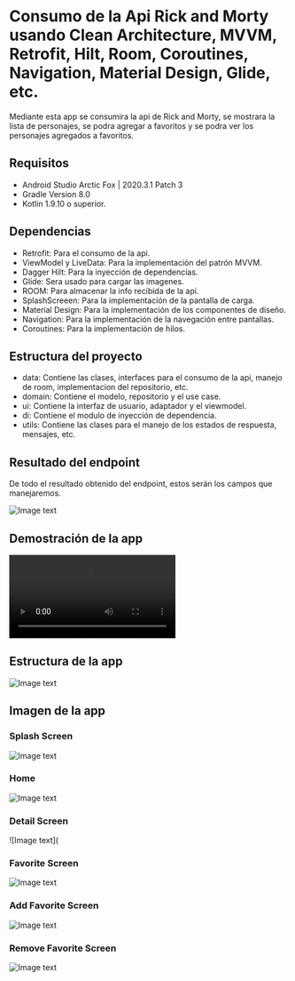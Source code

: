 # Consumo de la Api Rick and Morty usando Clean Architecture, MVVM, Retrofit, Hilt, Room, Coroutines, Navigation, Material Design, Glide, etc.
Mediante esta app se consumira la api de Rick and Morty, se mostrara la lista de personajes, se podra agregar a favoritos y se podra ver los personajes agregados a favoritos.
## Requisitos

- Android Studio Arctic Fox | 2020.3.1 Patch 3
- Gradle Version 8.0
- Kotlin 1.9.10 o superior.

## Dependencias

- Retrofit: Para el consumo de la api.
- ViewModel y LiveData: Para la implementación del patrón MVVM.
- Dagger Hilt: Para la inyección de dependencias.
- Glide: Sera usado para cargar las imagenes.
- ROOM: Para almacenar la info recibida de la api.
- SplashScreeen: Para la implementación de la pantalla de carga.
- Material Design: Para la implementación de los componentes de diseño.
- Navigation: Para la implementación de la navegación entre pantallas.
- Coroutines: Para la implementación de hilos.


## Estructura del proyecto

- data: Contiene las clases, interfaces para el consumo de la api, manejo de room, implementacion del repositorio, etc.
- domain: Contiene el modelo, repositorio y el use case.
- ui: Contiene la interfaz de usuario, adaptador y el viewmodel.
- di: Contiene el modulo de inyección de dependencia.
- utils: Contiene las clases para el manejo de los estados de respuesta, mensajes, etc.


## Resultado del endpoint
De todo el resultado obtenido del endpoint, estos serán los campos que manejaremos.

![Image text](https://github.com/EliasMP07/rickandmorty-api-clean_architecture-mvvm-retrofit-hilt-room/blob/main/app/src/main/assets/endpoint.png)

## Demostración de la app
![Video text](https://github.com/EliasMP07/rickandmorty-api-clean_architecture-mvvm-retrofit-hilt-room/blob/main/app/src/main/assets/demostrationApp.mp4)

## Estructura de la app
![Image text](https://github.com/EliasMP07/rickandmorty-api-clean_architecture-mvvm-retrofit-hilt-room/blob/main/app/src/main/assets/structureProject.png)

## Imagen de la app

### Splash Screen
![Image text](https://github.com/EliasMP07/rickandmorty-api-clean_architecture-mvvm-retrofit-hilt-room/blob/main/app/src/main/assets/splashScreen.jpg)

### Home
![Image text](https://github.com/EliasMP07/rickandmorty-api-clean_architecture-mvvm-retrofit-hilt-room/blob/main/app/src/main/assets/home.jpg)

### Detail Screen

![Image text](

### Favorite Screen
![Image text](https://github.com/EliasMP07/rickandmorty-api-clean_architecture-mvvm-retrofit-hilt-room/blob/main/app/src/main/assets/favoritescreen.jpg)

### Add Favorite Screen
![Image text](https://github.com/EliasMP07/rickandmorty-api-clean_architecture-mvvm-retrofit-hilt-room/blob/main/app/src/main/assets/addFavoriteCharacter.jpg)

### Remove Favorite Screen
![Image text](https://github.com/EliasMP07/rickandmorty-api-clean_architecture-mvvm-retrofit-hilt-room/blob/main/app/src/main/assets/removefavoriteCharacter.jpg)